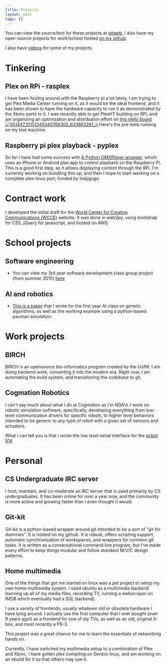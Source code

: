 ```yaml
---
title: Projects
layout: post
tags: []
---
```



You can view the source/text for these projects at [gitweb](http://git.srvthe.net "gitweb"), I also have my open-source projects for work/school hosted [on my github](https://github.com/dalehamel "on my github")

I also have [videos](http://blog.srvthe.net/videos "Videos") for some of my projects.

Tinkering
=========

Plex on RPi - rasplex
---------------------

I have been fooling around with the Raspberry pi a lot lately, I am trying to get Plex Media Center running on it, as it would be the ideal frontend, and it has been shown to have the hardware capacity to run it as demonstrated by the Xbmc ports to it. I was recently able to get PlexHT building on RPi, and am organizing an optimization and distribution effort on [this trello board](https://trello.com/board/plex-on-raspberry-pi/510c4d34e1d17df66c00092a) [![](http://blog.srvthe.net/wp-content/uploads/2013/02/551437_10151245340766302_633863261_n-225x300.jpg "551437_10151245340766302_633863261_n")](http://blog.srvthe.net/?attachment_id=600) Here's the pre-beta running on my test machine

Raspberry pi plex playback - pyplex
-----------------------------------

So far I have had some success with [A Python OMXPlayer wrapper](https://github.com/dalehamel/pyplex), which uses an iPhone or Android plex app to control playback on the Raspberry Pi. This is a good first step, as it allows displaying content through the RPi. I'm currently working on bundling this up, and then I hope to start working on a complete plex-linux port, funded by Indygogo.

Contract work
=============

I developed the initial draft for the [World Center for Creative Communications (WCCE)](http://wcceglobal.org "World Center for Creative Communications (WCCE)") website. It was done in web2py, using bootstrap for CSS, jQuery for javascript, and hosted on AWS.

School projects
===============

Software engineering
--------------------

-   You can view my 3rd year software development class group project (from summer 2010) [here](http://git.srvthe.net/?p=mp3350.git;a=summary "here")

AI and robotics
---------------

-   [This is a paper](http://git.srvthe.net/?p=geneticalg.git;a=summary "this is a paper") that I wrote for the first year AI class on genetic algorithms, as well as the working example using a python-based pacman simulation.

Work projects
=============

BIRCH
-----

BIRCH is an opensource bio-informatics program created by the UofM. I am doing backend work, converting it into the modern era. Right now, I am automating the build system, and transitioning the codebase to git.

Cogmation Robotics
------------------

I can't say much about what I do at Cogmation as I'm NDA'd. I work on robotic simulation software, specifically, developing everything from low-level communication drivers for specific robots, to higher level behaviors intended to be generic to any type of robot with a given set of sensors and actuators.

What I can tell you is that i wrote the low level serial interface for the [pcbot 914](http://www.whiteboxrobotics.com/ "pcbot")

Personal
========

CS Undergraduate IRC server
---------------------------

I host, maintain, and co-moderate an IRC server that is used primarily by CS undergraduates. It has been online for over a year now, and the community is more active and growing faster than I even thought it would.

Git-kit
-------

Git-kit is a python-based wrapper around git intended to be a sort of "git for dummies". It is hosted on my github. It is robust, offers scripting support, automatic synchronization of workspaces, and wrappers for common git tasks. It is written as a conversational command line program, but I've made every effort to keep things modular and follow standard M/V/C design patterns.

Home multimedia
---------------

One of the things that got me started on linux was a pet project to setup my own home multimedia system. I used ubuntu as a multimedia backend (serving up all of my media files, recording TV, running a webscraper on IMDB which eventually had a SQL backend).

I use a variety of frontends, usually whatever old or obsolete hardware I have lying around. I actually use the first computer that I ever bought (over 9 years ago!) as a frontend for one of my TVs, as well as an old, original X-box, and most recently a PS-3.

This project was a great chance for me to learn the essentials of networking hands on.

Currently, I have switched my multimedia setup to a combination of Plex and Xbmc. I have gotten plex compiling on Gentoo linux, and am working on an ebuild for it so that others may use it.
